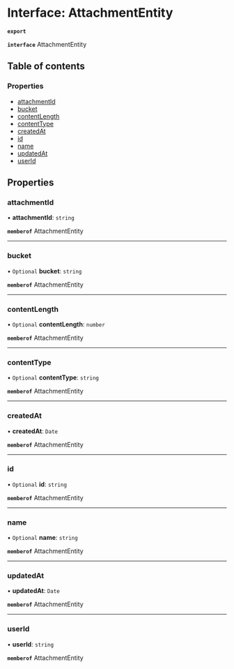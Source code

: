 # Interface: AttachmentEntity

**`export`**

**`interface`** AttachmentEntity

## Table of contents

### Properties

- [attachmentId](AttachmentEntity.md#attachmentid)
- [bucket](AttachmentEntity.md#bucket)
- [contentLength](AttachmentEntity.md#contentlength)
- [contentType](AttachmentEntity.md#contenttype)
- [createdAt](AttachmentEntity.md#createdat)
- [id](AttachmentEntity.md#id)
- [name](AttachmentEntity.md#name)
- [updatedAt](AttachmentEntity.md#updatedat)
- [userId](AttachmentEntity.md#userid)

## Properties

### <a id="attachmentid" name="attachmentid"></a> attachmentId

• **attachmentId**: `string`

**`memberof`** AttachmentEntity

___

### <a id="bucket" name="bucket"></a> bucket

• `Optional` **bucket**: `string`

**`memberof`** AttachmentEntity

___

### <a id="contentlength" name="contentlength"></a> contentLength

• `Optional` **contentLength**: `number`

**`memberof`** AttachmentEntity

___

### <a id="contenttype" name="contenttype"></a> contentType

• `Optional` **contentType**: `string`

**`memberof`** AttachmentEntity

___

### <a id="createdat" name="createdat"></a> createdAt

• **createdAt**: `Date`

**`memberof`** AttachmentEntity

___

### <a id="id" name="id"></a> id

• `Optional` **id**: `string`

**`memberof`** AttachmentEntity

___

### <a id="name" name="name"></a> name

• `Optional` **name**: `string`

**`memberof`** AttachmentEntity

___

### <a id="updatedat" name="updatedat"></a> updatedAt

• **updatedAt**: `Date`

**`memberof`** AttachmentEntity

___

### <a id="userid" name="userid"></a> userId

• **userId**: `string`

**`memberof`** AttachmentEntity
